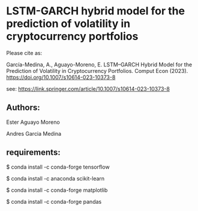 # LSTM-GARCH hybrid model for the prediction of volatility in cryptocurrency portfolios

Please cite as:

García-Medina, A., Aguayo-Moreno, E. LSTM–GARCH Hybrid Model for the Prediction of Volatility in Cryptocurrency Portfolios. Comput Econ (2023). https://doi.org/10.1007/s10614-023-10373-8

see: https://link.springer.com/article/10.1007/s10614-023-10373-8

## Authors:

Ester Aguayo Moreno

Andres Garcia Medina


## requirements:

$ conda install -c conda-forge tensorflow

$ conda install -c anaconda scikit-learn

$ conda install -c conda-forge matplotlib

$ conda install -c conda-forge pandas
